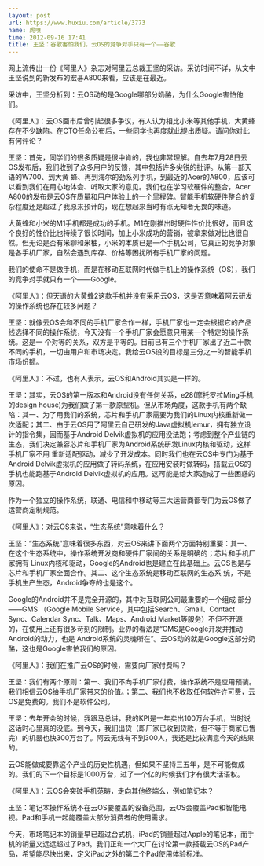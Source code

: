 ```yaml
---
layout: post
url: https://www.huxiu.com/article/3773
name: 虎嗅
time: 2012-09-16 17:41
title: 王坚：谷歌害怕我们，云OS的竞争对手只有一个——谷歌
---
```

网上流传出一份《阿里人》杂志对阿里云总裁王坚的采访。采访时间不详，从文中王坚说到的新发布的宏碁A800来看，应该是在最近。

采访中，王坚分析到：云OS动的是Google哪部分奶酪，为什么Google害怕他们。

《阿里人》：云OS面市后曾引起很多争议，有人认为相比小米等其他手机，大黄蜂存在不少缺陷。在CTO任命公布后，一些同学也再度就此提出质疑。请问你对此有何评论？

王坚：首先，同学们的很多质疑是很中肯的，我也非常理解。自去年7月28日云OS发布后，我们收到了众多用户的反馈，其中包括许多尖锐的批评。从第一部天语的W700、到大黄 蜂、再到海尔的劲系列手机，到最近的Acer的A800，应该可以看到我们在用心地体会、听取大家的意见。我们也在学习软硬件的整合，Acer A800的发布是云OS在质量和用户体验上的一个里程碑。智能手机软硬件整合的复杂程度还是超过了我原来预计的，现在想起来当时有点无知者无畏的味道。

大黄蜂和小米的M1手机都是成功的手机。M1在刚推出时硬件性价比很好，而且这个良好的性价比也持续了很长时间，加上小米成功的营销，被拿来做对比也很自 然。但无论是否有米聊和米柚，小米的本质已是一个手机公司，它真正的竞争对象是各手机厂家，自然会遇到库存、价格等困扰所有手机厂家的问题。

我们的使命不是做手机，而是在移动互联网时代做手机上的操作系统（OS），我们的竞争对手就只有一个——Google。

《阿里人》：但天语的大黄蜂2这款手机并没有采用云OS，这是否意味着阿云研发的操作系统也存在较多问题？

王坚：就像云OS会和不同的手机厂家合作一样，手机厂家也一定会根据它的产品线选择不同的操作系统，今天没有一个手机厂家会愿意只用某一个特定的操作系统。这是一 个对等的关系，双方是平等的。目前已有三个手机厂家出了近二十款不同的手机，一切由用户和市场决定。我给云OS设的目标是三分之一的智能手机市场份额。

《阿里人》：不过，也有人表示，云OS和Android其实是一样的。

王坚：其实，云OS的第一版本和Android没有任何关系，e28(摩托罗拉Ming手机的design house)为我们做了第一款原型机。但从市场角度，这款手机有两个缺陷：其一、为了用我们的系统，芯片和手机厂家需要为我们的Linux内核重新做一次适配；其二、由于云OS用了阿里云自己研发的Java虚拟机lemur，拥有独立设计的指令集，因而基于Android Delvik虚拟机的应用没法跑；考虑到整个产业链的生态，我们决定兼容芯片和手机厂家为Android系统研发Linux内核和驱动，这样手机厂家不用 重新适配驱动，减少了开发成本。同时我们也在云OS中专门为基于Android Delvik虚拟机的应用做了转码系统，在应用安装时做转码，搭载云OS的手机也能跑基于Android Delvik虚拟机的应用。这可能是给大家造成了一些困惑的原因。

作为一个独立的操作系统，联通、电信和中移动等三大运营商都专门为云OS做了运营商定制规范。

《阿里人》：对云OS来说，“生态系统”意味着什么？

王坚：“生态系统”意味着很多东西，对云OS来讲下面两个方面特别重要：其一、在这个生态系统中，操作系统开发商和硬件厂家间的关系是明确的；芯片和手机厂家拥有 Linux内核和驱动，Google的Android也是建立在此基础上。云OS也是与芯片和手机厂家全面合作。其二、这个生态系统是移动互联网的生态系 统，不是手机生产生态，Android争夺的也是这个。

Google的Android并不是完全开源的，其中对互联网公司最重要的一个组成 部分——GMS （Google Mobile Service，其中包括Search、Gmail、Contact Sync、Calendar Sync、Talk、Maps、Android Market等服务）不但不开源的，在使用上还有很多苛刻的限制。业界的看法是“GMS是Google开发并推动Android的动力，也是 Android系统的灵魂所在”。云OS动的就是Google这部分奶酪，这也是Google害怕我们的原因。

《阿里人》：我们在推广云OS的时候，需要向厂家付费吗？

王坚：我们有两个原则：第一、我们不向手机厂家付费，操作系统不是应用预装。我们相信云OS给手机厂家带来的价值。；第二、我们也不收取任何软件许可费，云OS是免费的。我们不是软件公司。

王坚：去年开会的时候，我跟马总讲，我的KPI是一年卖出100万台手机，当时说这话时心里真的没底。到今天，我们出货（即厂家已收到货款，但不等于商家已售完）的机器也快300万台了。阿云无线有不到300人，我还是比较满意今天的结果的。

云OS能做成要靠这个产业的历史性机遇，但如果不坚持三五年，是不可能做成的。我们的下一个目标是1000万台，过了一个亿的时候我们才有很大话语权。

《阿里人》：云OS会突破手机范畴，走向其他终端么，例如笔记本？

王坚：笔记本操作系统不在云OS要覆盖的设备范围，云OS会覆盖Pad和智能电视。Pad和手机一起能覆盖大部分消费者的使用需求。

今天，市场笔记本的销量早已超过台式机，iPad的销量超过Apple的笔记本，而手机的销量又远远超过了Pad。我们正和一个大厂在讨论第一款搭载云OS的Pad产品，希望能尽快出来，定义iPad之外的第二个Pad使用体验标准。

